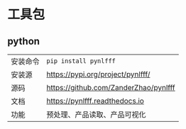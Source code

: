 # 工具包

## python

|          |                                         |
| -------- | --------------------------------------- |
| 安装命令 | `pip install pynlfff`                   |
| 安装源   | <https://pypi.org/project/pynlfff/>     |
| 源码     | <https://github.com/ZanderZhao/pynlfff> |
| 文档     | <https://pynlfff.readthedocs.io>        |
| 功能     | 预处理、产品读取、产品可视化            |



